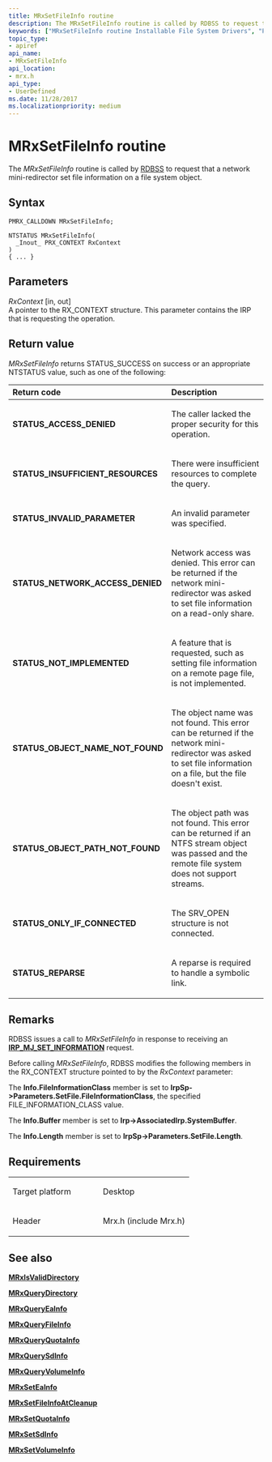 ```yaml
---
title: MRxSetFileInfo routine
description: The MRxSetFileInfo routine is called by RDBSS to request that a network mini-redirector set file information on a file system object.
keywords: ["MRxSetFileInfo routine Installable File System Drivers", "PMRX_CALLDOWN"]
topic_type:
- apiref
api_name:
- MRxSetFileInfo
api_location:
- mrx.h
api_type:
- UserDefined
ms.date: 11/28/2017
ms.localizationpriority: medium
---
```


# MRxSetFileInfo routine


The *MRxSetFileInfo* routine is called by [RDBSS](./the-rdbss-driver-and-library.md) to request that a network mini-redirector set file information on a file system object.

## Syntax

```ManagedCPlusPlus
PMRX_CALLDOWN MRxSetFileInfo;

NTSTATUS MRxSetFileInfo(
  _Inout_ PRX_CONTEXT RxContext
)
{ ... }
```

## Parameters

*RxContext* \[in, out\]  
A pointer to the RX\_CONTEXT structure. This parameter contains the IRP that is requesting the operation.

## Return value

*MRxSetFileInfo* returns STATUS\_SUCCESS on success or an appropriate NTSTATUS value, such as one of the following:

<table>
<colgroup>
<col width="50%" />
<col width="50%" />
</colgroup>
<thead>
<tr class="header">
<th align="left">Return code</th>
<th align="left">Description</th>
</tr>
</thead>
<tbody>
<tr class="odd">
<td align="left"><strong>STATUS_ACCESS_DENIED</strong></td>
<td align="left"><p>The caller lacked the proper security for this operation.</p></td>
</tr>
<tr class="even">
<td align="left"><strong>STATUS_INSUFFICIENT_RESOURCES</strong></td>
<td align="left"><p>There were insufficient resources to complete the query.</p></td>
</tr>
<tr class="odd">
<td align="left"><strong>STATUS_INVALID_PARAMETER</strong></td>
<td align="left"><p>An invalid parameter was specified.</p></td>
</tr>
<tr class="even">
<td align="left"><strong>STATUS_NETWORK_ACCESS_DENIED</strong></td>
<td align="left"><p>Network access was denied. This error can be returned if the network mini-redirector was asked to set file information on a read-only share.</p></td>
</tr>
<tr class="odd">
<td align="left"><strong>STATUS_NOT_IMPLEMENTED</strong></td>
<td align="left"><p>A feature that is requested, such as setting file information on a remote page file, is not implemented.</p></td>
</tr>
<tr class="even">
<td align="left"><strong>STATUS_OBJECT_NAME_NOT_FOUND</strong></td>
<td align="left"><p>The object name was not found. This error can be returned if the network mini-redirector was asked to set file information on a file, but the file doesn't exist.</p></td>
</tr>
<tr class="odd">
<td align="left"><strong>STATUS_OBJECT_PATH_NOT_FOUND</strong></td>
<td align="left"><p>The object path was not found. This error can be returned if an NTFS stream object was passed and the remote file system does not support streams.</p></td>
</tr>
<tr class="even">
<td align="left"><strong>STATUS_ONLY_IF_CONNECTED</strong></td>
<td align="left"><p>The SRV_OPEN structure is not connected.</p></td>
</tr>
<tr class="odd">
<td align="left"><strong>STATUS_REPARSE</strong></td>
<td align="left"><p>A reparse is required to handle a symbolic link.</p></td>
</tr>
</tbody>
</table>

 

## Remarks

RDBSS issues a call to *MRxSetFileInfo* in response to receiving an [**IRP\_MJ\_SET\_INFORMATION**](irp-mj-set-information.md) request.

Before calling *MRxSetFileInfo*, RDBSS modifies the following members in the RX\_CONTEXT structure pointed to by the *RxContext* parameter:

The **Info.FileInformationClass** member is set to **IrpSp-&gt;Parameters.SetFile.FileInformationClass**, the specified FILE\_INFORMATION\_CLASS value.

The **Info.Buffer** member is set to **Irp-&gt;AssociatedIrp.SystemBuffer**.

The **Info.Length** member is set to **IrpSp-&gt;Parameters.SetFile.Length**.

## Requirements

<table>
<colgroup>
<col width="50%" />
<col width="50%" />
</colgroup>
<tbody>
<tr class="odd">
<td align="left"><p>Target platform</p></td>
<td align="left">Desktop</td>
</tr>
<tr class="even">
<td align="left"><p>Header</p></td>
<td align="left">Mrx.h (include Mrx.h)</td>
</tr>
</tbody>
</table>

## See also


[**MRxIsValidDirectory**](/windows-hardware/drivers/ddi/mrx/nc-mrx-pmrx_chkdir_calldown)

[**MRxQueryDirectory**](mrxquerydirectory.md)

[**MRxQueryEaInfo**](mrxqueryeainfo.md)

[**MRxQueryFileInfo**](mrxqueryfileinfo.md)

[**MRxQueryQuotaInfo**](mrxqueryquotainfo.md)

[**MRxQuerySdInfo**](mrxquerysdinfo.md)

[**MRxQueryVolumeInfo**](mrxqueryvolumeinfo.md)

[**MRxSetEaInfo**](mrxseteainfo.md)

[**MRxSetFileInfoAtCleanup**](mrxsetfileinfoatcleanup.md)

[**MRxSetQuotaInfo**](mrxsetquotainfo.md)

[**MRxSetSdInfo**](mrxsetsdinfo.md)

[**MRxSetVolumeInfo**](mrxsetvolumeinfo.md)

 

